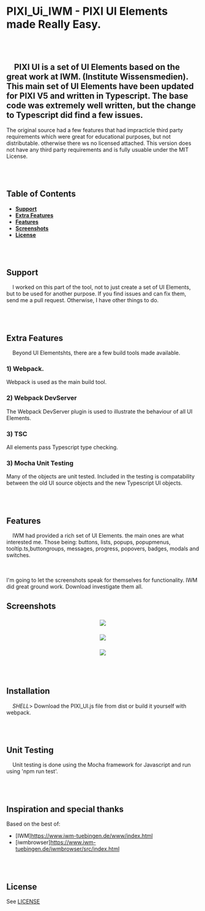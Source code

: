 # PIXI_Ui_IWM - PIXI UI Elements made Really Easy.

<BR><BR>
## &nbsp;&nbsp;&nbsp; **PIXI UI** is a set of UI Elements based on the great work at IWM. (Institute Wissensmedien). This main set of UI Elements have been updated for PIXI V5 and written in Typescript.  The base code was extremely well written, but the change to Typescript did find a few issues.

  The original source had a few features that had impracticle third party requirements which were great for educational purposes, but not distributable. otherwise there ws no licensed attached.  This version does not have any third party requirements and is fully usuable under the MIT License.


<BR><BR>
## Table of Contents
* [**Support**](#support)
* [**Extra Features**](#extra-features)
* [**Features**](#features)
* [**Screenshots**](#screenshots)
* [**License**](#license)

<BR><BR>
## Support
&nbsp;&nbsp;&nbsp; I worked on this part of the tool, not to just create a set of UI Elements, but to be used for another purpose.  If you find issues and can fix them, send me a pull request.  Otherwise, I have other things to do.

<BR><BR>
## Extra Features
&nbsp;&nbsp;&nbsp; Beyond UI Elementshts, there are a few build tools made available.
### 1) Webpack.
 Webpack is used as the main build tool. 

### 2) Webpack DevServer
 The Webpack DevServer plugin is used to illustrate the behaviour of all UI Elements.

### 3) TSC
  All elements pass Typescript type checking.

### 3) Mocha Unit Testing
  Many of the objects are unit tested.  Included in the testing is compatability between the old UI source objects and the new Typescript UI objects.

<BR><BR>
## Features
&nbsp;&nbsp;&nbsp; IWM had provided a rich set of UI Elements.  the main ones are what interested me. Those being: buttons, lists, popups, popupmenus, tooltip.ts,buttongroups, messages, progress, popovers, badges, modals and switches.

<BR><BR>
  I'm going to let the screenshots speak for themselves for functionality. IWM did great ground work. Download investigate them all.
## Screenshots
<h3 align="center">
  <img src="https://github.com/ztalbot2000/PIXI_UI_IWM/raw/master/dist/thumbnails/button.png">
</h3>

<h3 align="center">
  <img src="https://github.com/ztalbot2000/PIXI_UI_IWM/raw/master/dist/thumbnails/slider.png">
</h3>

<h3 align="center">
  <img src="https://github.com/ztalbot2000/PIXI_UI_IWM/raw/master/dist/thumbnails/badge.png">
</h3>

<BR><BR>
## Installation
&nbsp;&nbsp;&nbsp; *SHELL*> Download the PIXI_UI.js file from dist or build it yourself with webpack.


<BR><BR>
## Unit Testing
&nbsp;&nbsp;&nbsp; Unit testing is done using the Mocha framework for Javascript and run using 'npm run test'.

<BR><BR>
## Inspiration and special thanks
Based on the best of:    
* [IWM]https://www.iwm-tuebingen.de/www/index.html
* [iwmbrowser]https://www.iwm-tuebingen.de/iwmbrowser/src/index.html

<BR><BR>
## License
See [LICENSE](LICENSE)    



<!---
Link References (Not Local)
-->

[homebridge]:https://github.com/nfarina/homebridge
[homekit_screenshot]:https://github.com/ztalbot2000/homebridge-cmd4/raw/master/screenshots/Homekit_screenshot.png
[eve_screenshot]:https://github.com/ztalbot2000/homebridge-cmd4/raw/master/screenshots/Eve_screenshot.png
[ztalbot2000]:https://github.com/ztalbot2000

